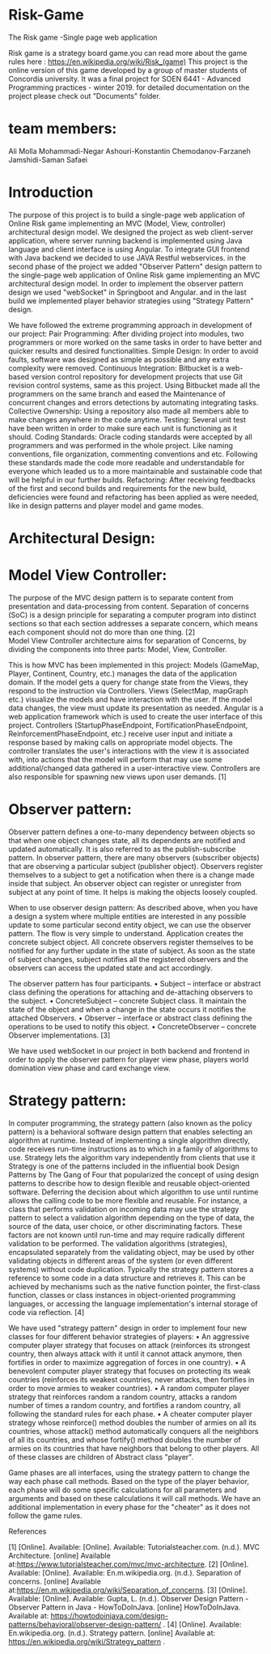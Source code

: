 # Risk-Game
The Risk game -Single page web application  

Risk game is a strategy board game.you can read more about the game rules  here : https://en.wikipedia.org/wiki/Risk_(game)
This project is the online version of this game developed by a group of master students of Concordia university.
It was a final project for SOEN 6441 - Advanced Programming practices - winter 2019.
for detailed documentation on the project please check out "Documents" folder.

# team members:
Ali Molla Mohammadi-Negar Ashouri-Konstantin Chemodanov-Farzaneh Jamshidi-Saman Safaei

# Introduction
The purpose of this project is to build a single-page web application of Online Risk game
implementing an MVC (Model, View, controller) architectural design model. We designed the
project as web client-server application, where server running backend is implemented using
Java language and client interface is using Angular.
To integrate GUI frontend with Java backend we decided to use JAVA Restful webservices.
in the second phase of the project we added "Observer Pattern" design pattern to the single-page web application
of Online Risk game implementing an MVC architectural design model. 
In order to implement the observer pattern design we used "webSocket" in Springboot and Angular.
and in the last build we implemented player behavior strategies using "Strategy Pattern" design.

We have followed the extreme programming approach in development of our project: 
Pair Programming: After dividing project into modules, two programmers or more worked on the same tasks in order to have better and quicker results and desired functionalities.
Simple Design: In order to avoid faults, software was designed as simple as possible and any extra complexity were removed. 
Continuous Integration: Bitbucket is a web-based version control repository for development projects that use Git revision control systems, same as this project. Using Bitbucket made all the programmers on the same branch and eased the Maintenance of concurrent changes and errors detections by automating integrating tasks.
Collective Ownership: Using a repository also made all members able to make changes anywhere in the code anytime. 
Testing: Several unit test have been written in order to make sure each unit is functioning as it should. 
Coding Standards: Oracle coding standards were accepted by all programmers and was performed in the whole project. Like naming conventions, file organization, commenting conventions and etc. Following these standards made the code more readable and understandable for everyone which leaded us to a more maintainable and sustainable code that will be helpful in our further builds.
Refactoring: After receiving feedbacks of the first and second builds and requirements for the new build, deficiencies were found and refactoring has been applied as were needed, like in design patterns and player model and game modes.

# Architectural Design:

# Model View Controller:
The purpose of the MVC design pattern is to separate content from presentation and data-processing from content.
Separation of concerns (SoC) is a design principle for separating a computer program into
distinct sections so that each section addresses a separate concern, which means each
component should not do more than one thing. [2]	
Model View Controller architecture aims for separation of Concerns, by dividing the components into three parts: Model, View, Controller.
 
This is how MVC has been implemented in this project:
Models (GameMap, Player, Continent, Country, etc.) manages the data of the application domain. If the model gets a query for change state from the Views, they respond to the instruction via Controllers. 
Views (SelectMap, mapGraph etc.) visualize the models and have interaction with the user. If the model data changes, the view must update its presentation as needed. Angular is a web application framework which is used to create the user interface of this project. 
Controllers (StartupPhaseEndpoint, FortificationPhaseEndpoint, ReinforcementPhaseEndpoint, etc.) receive user input and initiate a response based by making calls on appropriate model objects. 
The controller translates the user's interactions with the view it is associated with, into actions that the model will perform that may use some additional/changed data gathered in a user-interactive view. Controllers are also responsible for spawning new views upon user demands. [1]
# Observer pattern: 
Observer pattern defines a one-to-many dependency between objects so that when one object changes state, all its dependents are notified and updated automatically. It is also referred to as the publish-subscribe pattern.
In observer pattern, there are many observers (subscriber objects) that are observing a particular subject (publisher object). Observers register themselves to a subject to get a notification when there is a change made inside that subject.
An observer object can register or unregister from subject at any point of time. It helps is making the objects loosely coupled.

When to use observer design pattern:
As described above, when you have a design a system where multiple entities are interested in any possible update to some particular second entity object, we can use the observer pattern.
The flow is very simple to understand. Application creates the concrete subject object. All concrete observers register themselves to be notified for any further update in the state of subject.
As soon as the state of subject changes, subject notifies all the registered observers and the observers can access the updated state and act accordingly.
 
The observer pattern has four participants.
•	Subject – interface or abstract class defining the operations for attaching and de-attaching observers to the subject.
•	ConcreteSubject – concrete Subject class. It maintain the state of the object and when a change in the state occurs it notifies the attached Observers.
•	Observer – interface or abstract class defining the operations to be used to notify this object.
•	ConcreteObserver – concrete Observer implementations. [3] 
                                           
 
We have used webSocket in our project in both backend and frontend in order to apply the observer pattern for player view phase, players world domination view phase  and card exchange view.


# Strategy pattern:
In computer programming, the strategy pattern (also known as the policy pattern) is a behavioral software design pattern that enables selecting an algorithm at runtime. Instead of implementing a single algorithm directly, code receives run-time instructions as to which in a family of algorithms to use. 
Strategy lets the algorithm vary independently from clients that use it Strategy is one of the patterns included in the influential book Design Patterns by The Gang of Four that popularized the concept of using design patterns to describe how to design flexible and reusable object-oriented software. Deferring the decision about which algorithm to use until runtime allows the calling code to be more flexible and reusable.
For instance, a class that performs validation on incoming data may use the strategy pattern to select a validation algorithm depending on the type of data, the source of the data, user choice, or other discriminating factors. These factors are not known until run-time and may require radically different validation to be performed. The validation algorithms (strategies), encapsulated separately from the validating object, may be used by other validating objects in different areas of the system (or even different systems) without code duplication.
Typically the strategy pattern stores a reference to some code in a data structure and retrieves it. This can be achieved by mechanisms such as the native function pointer, the first-class function, classes or class instances in object-oriented programming languages, or accessing the language implementation's internal storage of code via reflection. [4]
 
We have used "strategy pattern" design in order to implement four new classes for four different behavior strategies of players:
• An aggressive computer player strategy that focuses on attack (reinforces its strongest country, then always attack with it until it cannot attack anymore, then fortifies in order to maximize aggregation of forces in one country). 
• A benevolent computer player strategy that focuses on protecting its weak countries (reinforces its weakest countries, never attacks, then fortifies in order to move armies to weaker countries). 
• A random computer player strategy that reinforces random a random country, attacks a random number of times a random country, and fortifies a random country, all following the standard rules for each phase. 
• A cheater computer player strategy whose reinforce() method doubles the number of armies on all its countries, whose attack() method automatically conquers all the neighbors of all its countries, and whose fortify() method doubles the number of armies on its countries that have neighbors that belong to other players.
All of these classes are children of Abstract class "player".
 
Game phases are all interfaces, using the strategy pattern to change the way each phase call methods. Based on the type of the player behavior, each phase will do some specific calculations for all parameters and arguments and based on these calculations it will call methods. We have an additional implementation in every phase for the "cheater" as it does not follow the game rules.


 

References

[1] 	[Online]. Available: [Online]. Available: Tutorialsteacher.com. (n.d.). MVC Architecture. [online] Available at:https://www.tutorialsteacher.com/mvc/mvc-architecture.
[2] 	[Online]. Available: [Online]. Available: En.m.wikipedia.org. (n.d.). Separation of concerns. [online] Available at:https://en.m.wikipedia.org/wiki/Separation_of_concerns.
[3] 	[Online]. Available: [Online]. Available: Gupta, L. (n.d.). Observer Design Pattern - Observer Pattern in Java - HowToDoInJava. [online] HowToDoInJava. Available at: https://howtodoinjava.com/design-patterns/behavioral/observer-design-pattern/ .
[4] 	[Online]. Available: En.wikipedia.org. (n.d.). Strategy pattern. [online] Available at: https://en.wikipedia.org/wiki/Strategy_pattern .





